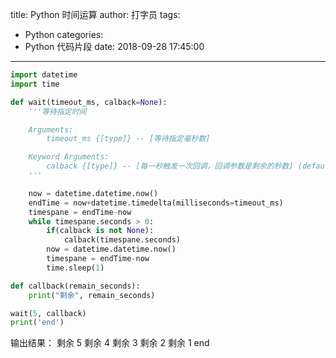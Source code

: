 title: Python 时间运算
author: 打字员
tags:
  - Python
categories:
  - Python 代码片段
date: 2018-09-28 17:45:00
---

```Python
import datetime
import time

def wait(timeout_ms, calback=None):
    '''等待指定时间

    Arguments:
        timeout_ms {[type]} -- [等待指定毫秒数]

    Keyword Arguments:
        calback {[type]} -- [每一秒触发一次回调，回调参数是剩余的秒数] (default: {None})
    '''

    now = datetime.datetime.now()
    endTime = now+datetime.timedelta(milliseconds=timeout_ms)
    timespane = endTime-now
    while timespane.seconds > 0:
        if(calback is not None):
            calback(timespane.seconds)
        now = datetime.datetime.now()
        timespane = endTime-now
        time.sleep(1)

def callback(remain_seconds):
    print("剩余", remain_seconds)

wait(5, callback)
print('end')
```

输出结果：
剩余 5
剩余 4
剩余 3
剩余 2
剩余 1
end
